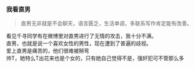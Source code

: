 ### 我看直男
> 直男无非就是不会聊天，语言匮乏，生活单调，多联系写作肯定能有改善。

  看见千寻同学有在微博里对直男进行了无情的攻击，我十分不满。  
  直男，也就是说一个喜欢女性的男性，现在遭到了普遍的歧视。  
  爱上直男是痛苦的，他们很难被掰弯  
  帅T，她特么T出花来也是个女的，只有她自己觉得不是，强奸犯可不管那么多
